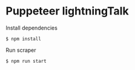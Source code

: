 # Puppeteer lightningTalk

Install dependencies 

```
$ npm install
```

Run scraper

```
$ npm run start
```
[](https://media1.tenor.com/images/afb21a0762dadc914f598ef913ea1128/tenor.gif?itemid=4247290)

